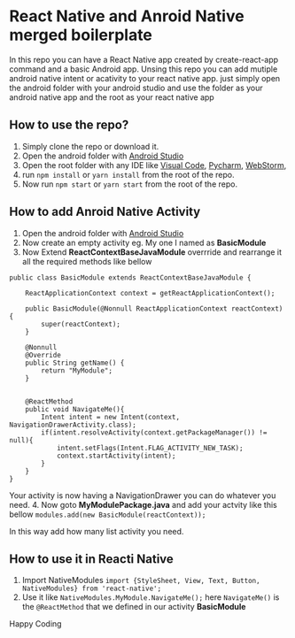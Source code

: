 # React Native and Anroid Native merged boilerplate

In this repo you can have a React Native app created by create-react-app command and a basic Android app.
Unsing this repo you can add mutiple android native intent or acativity to your react native app. just simply open the android folder with your android studio and use the folder as your android native app and the root as your react native app

## How to use the repo?
1. Simply clone the repo or download it.
2. Open the android folder with [Android Studio](https://developer.android.com/studio)
3. Open the root folder with any IDE like 
[Visual Code](https://code.visualstudio.com/), 
[Pycharm](https://www.jetbrains.com/pycharm/), 
[WebStorm](https://www.jetbrains.com/webstorm/),
4. run ```npm install``` or ```yarn install``` from the root of the repo.
5. Now run ```npm start``` or ```yarn start``` from the root of the repo.


## How to add Anroid Native Activity
1. Open the android folder with [Android Studio](https://developer.android.com/studio)
2. Now create an empty activity eg. My one I named as **BasicModule**
3. Now Extend **ReactContextBaseJavaModule** overrride and rearrange it all the required methods like bellow
```
public class BasicModule extends ReactContextBaseJavaModule {

    ReactApplicationContext context = getReactApplicationContext();

    public BasicModule(@Nonnull ReactApplicationContext reactContext) {
        super(reactContext);
    }

    @Nonnull
    @Override
    public String getName() {
        return "MyModule";
    }


    @ReactMethod
    public void NavigateMe(){
        Intent intent = new Intent(context, NavigationDrawerActivity.class);
        if(intent.resolveActivity(context.getPackageManager()) != null){
            intent.setFlags(Intent.FLAG_ACTIVITY_NEW_TASK);
            context.startActivity(intent);
        }
    }
}
```
Your activity is now having a NavigationDrawer you can do whatever you need.
4. Now goto **MyModulePackage.java** and add your actvity like this bellow
```modules.add(new BasicModule(reactContext));```

In this way add how many list activity you need.

## How to use it in Reacti Native
1. Import NativeModules
```import {StyleSheet, View, Text, Button, NativeModules} from 'react-native';```
2. Use it like 
```NativeModules.MyModule.NavigateMe();```
here ```NavigateMe()``` is the ```@ReactMethod``` that we defined in our activity **BasicModule**

Happy Coding


